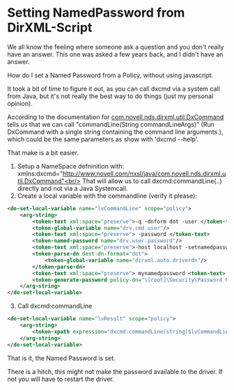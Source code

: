# Setting NamedPassword from DirXML-Script

We all know the feeling where someone ask a question and you don't really have an answer. This one was asked a few years back, and I didn't have an answer. 

How do I set a Named Password from a Policy, without using javascript.

It took a bit of time to figure it out, as you can call dxcmd via a system call from Java, but it's not really the best way to do things (just my personal opinion).

According to the documentation for [com.novell.nds.dirxml.util.DxCommand](https://www.novell.com/documentation/developer/dirxml/dirxmlbk/api/com/novell/nds/dirxml/util/DxCommand.html) tells us that we can call "commandLine(String commandLineArgs)" (Run DxCommand with a single string containing the command line arguments.), which could be the same parameters as show with 'dxcmd --help'.

That make is a bit easier.

1) Setup a NameSpace defninition with:
    xmlns:dxcmd="http://www.novell.com/nxsl/java/com.novell.nds.dirxml.util.DxCommand"<br/>
    That will allow us to call dxcmd:commandLine(..) directly and not via a Java Systemcall. 
2) Create a local variable with the commandline (verify it please):
```xml
<do-set-local-variable name="lvCommandLine" scope="policy">
	<arg-string>
		<token-text xml:space="preserve">-q -dnform dot -user </token-text>
		<token-global-variable name="drv.cmd.user"/>
		<token-text xml:space="preserve"> -password </token-text>
		<token-named-password name="drv.user.password"/>
		<token-text xml:space="preserve">-host localhost -setnamedpassword </token-text>
		<token-parse-dn dest-dn-format="dot">
    		<token-global-variable name="dirxml.auto.driverdn"/>
		</token-parse-dn>
		<token-text xml:space="preserve"> mynamedpassword <token-text>
		<token-generate-password policy-dn="\[root]\Security\Password Policies\Sample Password Policy"/>
	</arg-string>
</do-set-local-variable>
```
3) Call dxcmd:commandLine
```xml
<do-set-local-variable name="lvResult" scope="policy">
	<arg-string>
		<token-xpath expression="dxcmd:commandLine(string($lvCommandLine))"/>
	</arg-string>
</do-set-local-variable>
```

That is it, the Named Password is set.

There is a hitch, this might not make the password available to the driver. If not you will have to restart the driver.